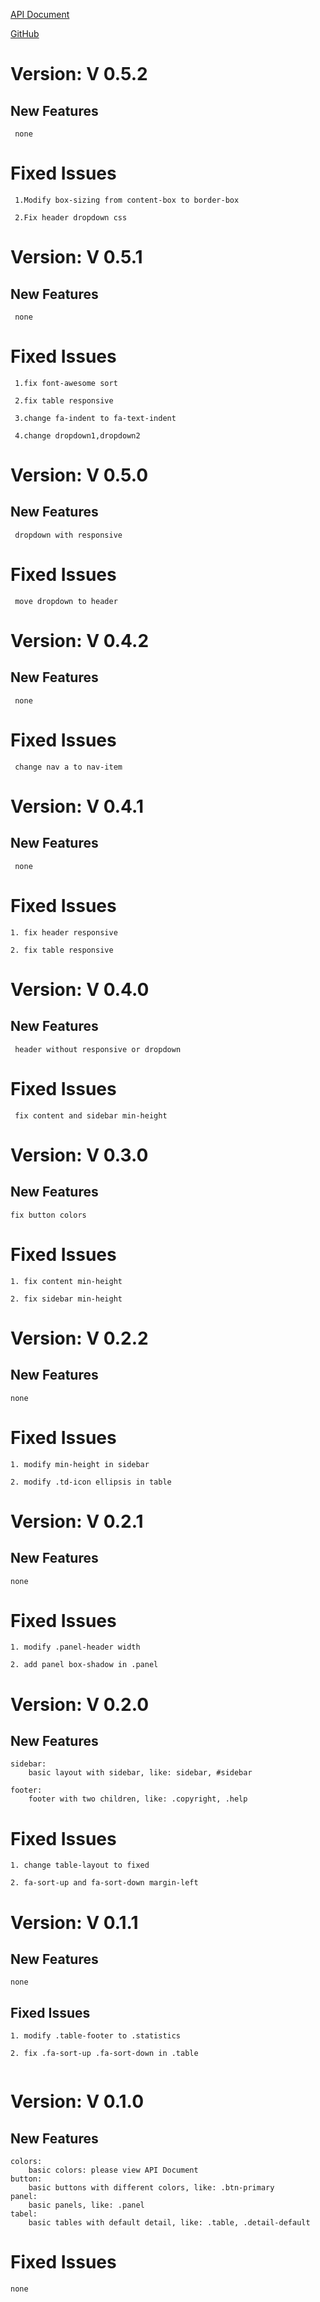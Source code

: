 [API Document](http://emily123.github.io/smaless/)

[GitHub](https://github.com/emily123/smaless/tree/master)

# Version: V 0.5.2
## New Features
```
 none
```
# Fixed Issues
```
 1.Modify box-sizing from content-box to border-box

 2.Fix header dropdown css

```

# Version: V 0.5.1
## New Features
```
 none
```
# Fixed Issues
```
 1.fix font-awesome sort 

 2.fix table responsive

 3.change fa-indent to fa-text-indent

 4.change dropdown1,dropdown2
```

# Version: V 0.5.0
## New Features
```
 dropdown with responsive
```
# Fixed Issues
```
 move dropdown to header
```

# Version: V 0.4.2
## New Features
```
 none
```
# Fixed Issues
```
 change nav a to nav-item
```

# Version: V 0.4.1
## New Features
```
 none
```
# Fixed Issues
```
1. fix header responsive

2. fix table responsive
```

# Version: V 0.4.0
## New Features
```
 header without responsive or dropdown
```
# Fixed Issues
```
 fix content and sidebar min-height
```

# Version: V 0.3.0
## New Features
```
fix button colors
```
# Fixed Issues
```
1. fix content min-height

2. fix sidebar min-height  
```

# Version: V 0.2.2
## New Features
```
none
```
# Fixed Issues
```
1. modify min-height in sidebar

2. modify .td-icon ellipsis in table  
```

# Version: V 0.2.1
## New Features
```
none
```
# Fixed Issues
```
1. modify .panel-header width

2. add panel box-shadow in .panel  
```

# Version: V 0.2.0
## New Features
```
sidebar:
    basic layout with sidebar, like: sidebar, #sidebar

footer:
    footer with two children, like: .copyright, .help
```
# Fixed Issues
```
1. change table-layout to fixed

2. fa-sort-up and fa-sort-down margin-left
```



# Version: V 0.1.1
## New Features
```
none
```
## Fixed Issues
```
1. modify .table-footer to .statistics

2. fix .fa-sort-up .fa-sort-down in .table


```

# Version: V 0.1.0
## New Features
```
colors:
    basic colors: please view API Document
button:
    basic buttons with different colors, like: .btn-primary
panel:
    basic panels, like: .panel
tabel:
    basic tables with default detail, like: .table, .detail-default
```
# Fixed Issues
```
none
```
